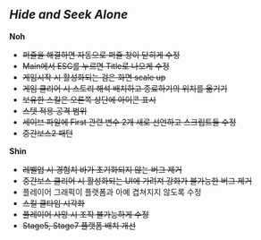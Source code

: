 ## _Hide and Seek Alone_

__Noh__
- ~~퍼즐을 해결하면 자동으로 퍼즐 창이 닫히게 수정~~
- ~~Main에서 ESC를 누르면 Title로 나오게 수정~~
- ~~게임시작 시 활성화되는 검은 화면 scale up~~
- ~~게임 클리어 시 스토리 해석 배치하고 종료하기의 위치를 옮기기~~
- ~~보유한 스킬은 오른쪽 상단에 아이콘 표시~~
- ~~스텟 적용 공격 범위~~
- ~~세이브 파일에 First 관련 변수 2개 새로 선언하고 스크립트들 수정~~
- ~~중간보스2 패턴~~

__Shin__
- ~~레벨업 시 경험치 바가 초기화되지 않는 버그 제거~~
- ~~중간보스 클리어 시 활성화되는 UI에 가려져 강화가 불가능한 버그 제거~~
- 플레이어 그래픽이 플랫폼과 아예 겹쳐지지 않도록 수정
- ~~스킬 쿨타임 시각화~~
- ~~플레이어 사망 시 조작 불가능하게 수정~~
- ~~Stage5, Stage7 플랫폼 배치 개선~~
